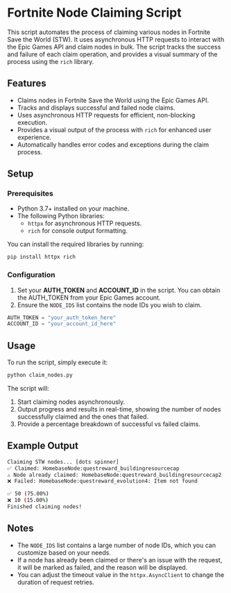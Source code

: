 # Fortnite Node Claiming Script

This script automates the process of claiming various nodes in Fortnite Save the World (STW). It uses asynchronous HTTP requests to interact with the Epic Games API and claim nodes in bulk. The script tracks the success and failure of each claim operation, and provides a visual summary of the process using the `rich` library.

## Features

- Claims nodes in Fortnite Save the World using the Epic Games API.
- Tracks and displays successful and failed node claims.
- Uses asynchronous HTTP requests for efficient, non-blocking execution.
- Provides a visual output of the process with `rich` for enhanced user experience.
- Automatically handles error codes and exceptions during the claim process.

## Setup

### Prerequisites

- Python 3.7+ installed on your machine.
- The following Python libraries:
  - `httpx` for asynchronous HTTP requests.
  - `rich` for console output formatting.

You can install the required libraries by running:

```bash
pip install httpx rich
```

### Configuration

1. Set your **AUTH_TOKEN** and **ACCOUNT_ID** in the script. You can obtain the AUTH_TOKEN from your Epic Games account.
2. Ensure the `NODE_IDS` list contains the node IDs you wish to claim.

```python
AUTH_TOKEN = "your_auth_token_here"
ACCOUNT_ID = "your_account_id_here"
```

## Usage

To run the script, simply execute it:

```bash
python claim_nodes.py
```

The script will:

1. Start claiming nodes asynchronously.
2. Output progress and results in real-time, showing the number of nodes successfully claimed and the ones that failed.
3. Provide a percentage breakdown of successful vs failed claims.

## Example Output

```bash
Claiming STW nodes... [dots spinner]
✅ Claimed: HomebaseNode:questreward_buildingresourcecap
⚠️ Node already claimed: HomebaseNode:questreward_buildingresourcecap2
❌ Failed: HomebaseNode:questreward_evolution4: Item not found

✅ 50 (75.00%)
❌ 10 (15.00%)
Finished claiming nodes!
```

## Notes

- The `NODE_IDS` list contains a large number of node IDs, which you can customize based on your needs.
- If a node has already been claimed or there's an issue with the request, it will be marked as failed, and the reason will be displayed.
- You can adjust the timeout value in the `httpx.AsyncClient` to change the duration of request retries.
